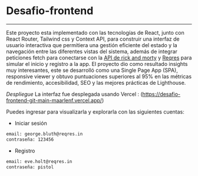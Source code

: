 # Desafio-frontend
****
Este proyecto esta implementado con las tecnologías de React, junto con React Router, Tailwind css y Context API, para construir una interfaz de usuario interactiva que permitiera una gestión eficiente del estado y la navegación entre las diferentes vistas del sistema, además de integrar peticiones fetch para conectarse con la [ API de rick and morty](https://rickandmortyapi.com/api/) y [Reqres](https://reqres.in) para simular el inicio y registro a la app. El proyecto dio como resultado insights muy interesantes, este se desarrolló como una Single Page App (SPA), responsive viewer y obtuvo puntuaciones superiores al 95% en las métricas de rendimiento, accesibilidad, SEO y las mejores prácticas de Lighthouse.

*Despliegue*
La interfaz fue desplegada usando Vercel : (https://desafio-frontend-git-main-maarlenf.vercel.app/)

Puedes ingresar para visualizarla y explorarla con las siguientes cuentas: 

* Iniciar sesión 

  
```sh
email: george.bluth@reqres.in
contraseña: 123456
```

* Registro

  
```sh
email: eve.holt@reqres.in
contraseña: pistol
```



